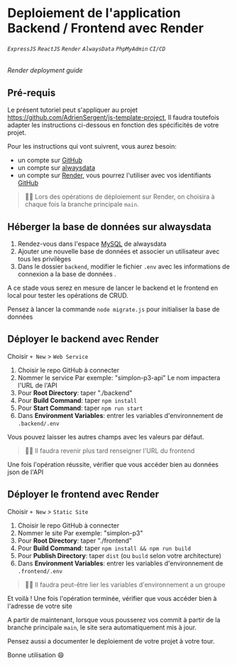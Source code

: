 # Deploiement de l'application Backend / Frontend avec Render

###### `ExpressJS` `ReactJS` `Render` `AlwaysData` `PhpMyAdmin` `CI/CD`

_Render deployment guide_

## Pré-requis

Le présent tutoriel peut s'appliquer au projet
<https://github.com/AdrienSergent/js-template-project>,
Il faudra toutefois adapter les instructions ci-dessous en fonction des spécificités de votre projet.

Pour les instructions qui vont suivrent, vous aurez besoin:

- un compte sur [GitHub](https://github.com)
- un compte sur [alwaysdata](https://www.alwaysdata.com/fr/)
- un compte sur [Render](https://render.com), vous pourrez l'utiliser avec vos identifiants [GitHub](https://github.com)

> ☝🏼 Lors des opérations de déploiement sur Render, on choisira à chaque fois la branche principale `main`.

## Héberger la base de données sur alwaysdata

1. Rendez-vous dans l'espace [MySQL](https://admin.alwaysdata.com/database/?type=mysql) de alwaysdata
2. Ajouter une nouvelle base de données et associer un utilisateur avec tous les privilèges
3. Dans le dossier `backend`, modifier le fichier `.env` avec les informations de connexion a la base de données .

A ce stade vous serez en mesure de lancer le backend et le frontend en local pour tester les opérations de CRUD.

Pensez à lancer la commande `node migrate.js` pour initialiser la base de données

## Déployer le backend avec Render

Choisir `+ New` >  `Web Service`

1. Choisir le repo GitHub à connecter
2. Nommer le service
    Par exemple: "simplon-p3-api"
    Le nom impactera l'URL de l'API
3. Pour **Root Directory**: taper "./backend"
4. Pour **Build Command**: taper `npm install`
5. Pour **Start Command**: taper `npm run start`
6. Dans **Environment Variables**: entrer les variables d'environnement de `.backend/.env`

Vous pouvez laisser les autres champs avec les valeurs par défaut.

> ☝🏼 Il faudra revenir plus tard renseigner l'URL du frontend

Une fois l'opération réussite, vérifier que vous accéder bien au données json de l'API

## Déployer le frontend avec Render

Choisir `+ New` >  `Static Site`

1. Choisir le repo GitHub à connecter
2. Nommer le site
    Par exemple: "simplon-p3"
3. Pour **Root Directory**: taper "./frontend"
4. Pour **Build Command**: taper `npm install && npm run build`
5. Pour **Publish Directory**: taper `dist` (ou `build` selon votre architecture)
6. Dans **Environment Variables**: entrer les variables d'environnement de `.frontend/.env`

> ☝🏼 Il faudra peut-être lier les variables d'environnement a un groupe

Et voilà ! Une fois l'opération terminée, vérifier que vous accéder bien à l'adresse de votre site

A partir de maintenant, lorsque vous pousserez vos commit à partir de la branche principale `main`, le site sera automatiquement mis à jour.

Pensez aussi a documenter le deploiement de votre projet à votre tour.

Bonne utilisation 😄
